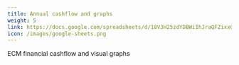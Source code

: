 ```yaml
---
title: Annual cashflow and graphs
weight: 5
link: https://docs.google.com/spreadsheets/d/18V3H25zdYDBWiIhJraQFZixxQEw8VWHeK780r94TmpE/edit?usp=sharing
icon: /images/google-sheets.png
---
```


ECM financial cashflow and visual graphs